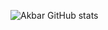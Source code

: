 ![Akbar GitHub stats](https://github-readme-stats.vercel.app/api?username=akbarramadhannnn&show_icons=true&theme=radical)
